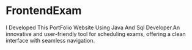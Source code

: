 # FrontendExam
I Developed This PortFolio Website Using Java And Sql Developer.An innovative and user-friendly tool for scheduling exams, offering a clean interface with seamless navigation.
